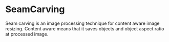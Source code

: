 # SeamCarving

Seam carving is an image processing technique for content aware image resizing.
Content aware means that it saves objects and object aspect ratio at processed image.

